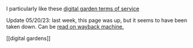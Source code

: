 I particularly like these [digital garden terms of service](https://www.swyx.io/digital-garden-tos) 

Update 05/20/23: last week, this page was up, but it seems to have been taken down. Can be [read on wayback machine.](https://web.archive.org/web/20230303191634/https://www.swyx.io/digital-garden-tos)

[[digital gardens]]